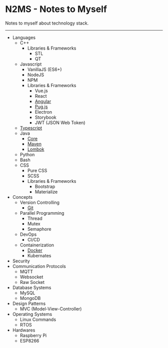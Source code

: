 
# N2MS - Notes to Myself

Notes to myself about technology stack.

---

* Languages
  * C++
    * Libraries & Frameworks
      * STL
      * QT
  * Javascript
    * VanillaJS (ES6+)
    * NodeJS
    * NPM
    * Libraries & Frameworks
      * Vue.js
      * React
      * [Angular](Languages/Javascript/Libraries%20&%20Frameworks/Angular)
      * [Pug.js](Languages/Javascript/Libraries%20&%20Frameworks/Pug.js)
      * Electron
      * Storybook
      * JWT (JSON Web Token)
  * [Typescript](Languages/Typescript)
  * Java
    * [Core](Languages/Java/Core)
    * [Maven](Languages/Java/Maven)
    * [Lombok](Languages/Java/Lombok)
  * Python
  * Bash
  * CSS
    * Pure CSS
    * SCSS
    * Libraries & Frameworks
      * Bootstrap
      * Materialize
* Concepts
  * Version Controlling
    * [Git](Concepts/Version%20Controlling/Git)
  * Parallel Programming
    * Thread
    * Mutex
    * Semaphore
  * DevOps
    * CI/CD
  * Containerization
    * [Docker](Concepts/Containerization/Docker)
    * Kubernates
* Security
* Communication Protocols
  * MQTT
  * Websocket
  * Raw Socket
* Database Systems
  * MySQL
  * MongoDB
* Design Patterns
  * MVC (Model-View-Controller)
* Operating Systems
  * Linux Commands
  * RTOS
* Hardwares
  * Raspberry Pi
  * ESP8266
  
